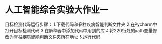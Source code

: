 # 人工智能综合实验大作业一
目标检测代码运行步骤：
1.下载代码和脊柱疾病智能判断文件夹
2.在Pycharm中打开目标检测代码
3.在解释器中添加代码中用到的库
4.将220行处的path变量修改为脊柱疾病智能判断文件夹所在地址
5.运行代码
